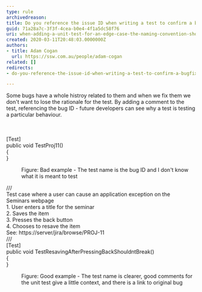```yaml
---
type: rule
archivedreason: 
title: Do you reference the issue ID when writing a test to confirm a bugfix?
guid: 71a28a7c-3f3f-4cea-b0e4-4f1a5dc58f76
uri: when-adding-a-unit-test-for-an-edge-case-the-naming-convention-should-be-the-issue-id
created: 2020-03-11T20:48:03.0000000Z
authors:
- title: Adam Cogan
  url: https://ssw.com.au/people/adam-cogan
related: []
redirects:
- do-you-reference-the-issue-id-when-writing-a-test-to-confirm-a-bugfix

---
```



Some bugs have a whole histroy related to them and when we fix them we don't want to lose the rationale for the test. By adding a comment to the test, referencing the bug ID - future developers can see why a test is testing a particular behaviour.<br>
<br><excerpt class='endintro'></excerpt><br>
<p class="ssw15-rteElement-CodeArea">​[Test]<br>public void&#160;TestProj11()<br>&#123;<br>&#125;<br></p><dd class="ssw15-rteElement-FigureBad">Figure&#58; Bad example - The test name is the bug&#160;ID and I don't know what it is meant to test​​​<br></dd><p class="ssw15-rteElement-CodeArea"> ///<br> Test case where a user can cause an application exception on the<br> Seminars webpage<br> 1. User enters a title for the seminar<br> 2. Saves the item<br> 3. Presses the back button<br> 4. Chooses to resave the item<br> See&#58; https&#58;//server/jira/browse/PROJ-11<br> ///<br>[Test]<br>public void TestResavingAfterPressingBackShouldntBreak()<br>&#123;<br>&#125;</p><dd class="ssw15-rteElement-FigureGood">Figure&#58; Good example - The test name is clearer,&#160;good comments for the unit test​​​ give a little context, and there is a&#160;link to original bug<br></dd>


